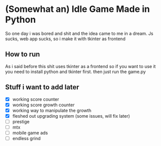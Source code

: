 # (Somewhat an) Idle Game Made in Python

So one day i was bored and shit and the idea came to me in a dream. Js sucks, web app sucks, so i make it with tkinter as frontend

## How to run
As i said before this shit uses tkinter as a frontend so if you want to use it you need to install python and tkinter first. then just run the game.py

## Stuff i want to add later
 - [x] working score counter
 - [x] working score growth counter
 - [x] working way to manipulate the growth
 - [x] fleshed out upgrading system (some issues, will fix later)
 - [ ] prestige
 - [ ] mtx
 - [ ] mobile game ads
 - [ ] endless grind
